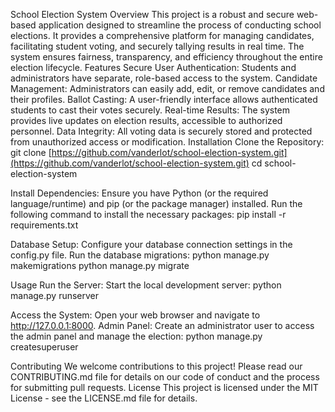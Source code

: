 School Election System
Overview
This project is a robust and secure web-based application designed to streamline the process of conducting school elections. It provides a comprehensive platform for managing candidates, facilitating student voting, and securely tallying results in real time. The system ensures fairness, transparency, and efficiency throughout the entire election lifecycle.
Features
Secure User Authentication: Students and administrators have separate, role-based access to the system.
Candidate Management: Administrators can easily add, edit, or remove candidates and their profiles.
Ballot Casting: A user-friendly interface allows authenticated students to cast their votes securely.
Real-time Results: The system provides live updates on election results, accessible to authorized personnel.
Data Integrity: All voting data is securely stored and protected from unauthorized access or modification.
Installation
Clone the Repository:
git clone [https://github.com/vanderlot/school-election-system.git](https://github.com/vanderlot/school-election-system.git)
cd school-election-system


Install Dependencies:
Ensure you have Python (or the required language/runtime) and pip (or the package manager) installed.
Run the following command to install the necessary packages:
pip install -r requirements.txt


Database Setup:
Configure your database connection settings in the config.py file.
Run the database migrations:
python manage.py makemigrations
python manage.py migrate


Usage
Run the Server:
Start the local development server:
python manage.py runserver


Access the System:
Open your web browser and navigate to http://127.0.0.1:8000.
Admin Panel:
Create an administrator user to access the admin panel and manage the election:
python manage.py createsuperuser


Contributing
We welcome contributions to this project! Please read our CONTRIBUTING.md file for details on our code of conduct and the process for submitting pull requests.
License
This project is licensed under the MIT License - see the LICENSE.md file for details.
